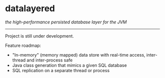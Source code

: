 # datalayered

_the high-performance persisted database layer for the JVM_

---

Project is still under development.

Feature roadmap:

* "In-memory" (memory mapped) data store with real-time access, inter-thread and inter-process safe
* Java class generation that mimics a given SQL database
* SQL replication on a separate thread or process